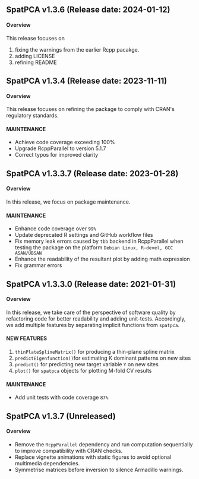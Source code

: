 ## SpatPCA v1.3.6 (Release date: 2024-01-12)
#### Overview 
This release focuses on 
  1. fixing the warnings from the earlier Rcpp pacakge.
  2. adding LICENSE
  3. refining README 


## SpatPCA v1.3.4 (Release date: 2023-11-11)
#### Overview 
This release focuses on refining the package to comply with CRAN's regulatory standards.

#### MAINTENANCE
- Achieve code coverage exceeding 100%
- Upgrade RcppParallel to version 5.1.7
- Correct typos for improved clarity


## SpatPCA v1.3.3.7 (Release date: 2023-01-28)
#### Overview 
In this release, we focus on package maintenance.

#### MAINTENANCE
- Enhance code coverage over `99%`
- Update deprecated R settings and GitHub workflow files
- Fix memory leak errors caused by `tbb` backend in RcppParallel when testing the package on the platform `Debian Linux, R-devel, GCC ASAN/UBSAN`
- Enhance the readability of the resultant plot by adding math expression
- Fix grammar errors


## SpatPCA v1.3.3.0 (Release date: 2021-01-31)
#### Overview 
In this release, we take care of the perspective of software quality by refactoring code for better readability and adding unit-tests. Accordingly, we add multiple features by separating implicit functions from `spatpca`.

#### NEW FEATURES
1. `thinPlateSplineMatrix()` for producing a thin-plane spline matrix
2. `predictEigenfunction()`for estimating K dominant patterns on new sites
3. `predict()` for predicting new target variable `Y` on new sites   
4. `plot()` for `spatpca` objects for plotting M-fold CV results

#### MAINTENANCE
- Add unit tests with code coverage `87%`


## SpatPCA v1.3.7 (Unreleased)
#### Overview
- Remove the `RcppParallel` dependency and run computation sequentially to improve compatibility with CRAN checks.
- Replace vignette animations with static figures to avoid optional multimedia dependencies.
- Symmetrise matrices before inversion to silence Armadillo warnings.

